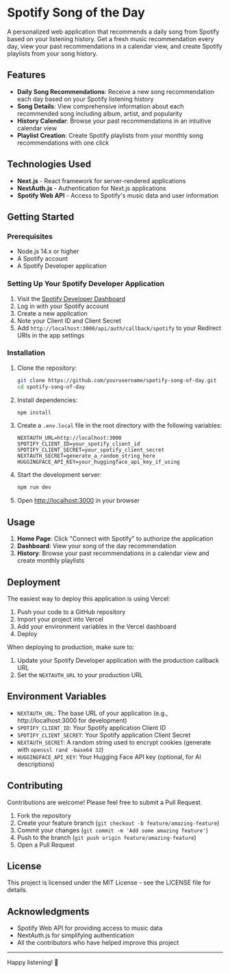 # Spotify Song of the Day

A personalized web application that recommends a daily song from Spotify based on your listening history. Get a fresh music recommendation every day, view your past recommendations in a calendar view, and create Spotify playlists from your song history.

## Features

- **Daily Song Recommendations**: Receive a new song recommendation each day based on your Spotify listening history
- **Song Details**: View comprehensive information about each recommended song including album, artist, and popularity
- **History Calendar**: Browse your past recommendations in an intuitive calendar view
- **Playlist Creation**: Create Spotify playlists from your monthly song recommendations with one click

## Technologies Used

- **Next.js** - React framework for server-rendered applications
- **NextAuth.js** - Authentication for Next.js applications
- **Spotify Web API** - Access to Spotify's music data and user information
## Getting Started

### Prerequisites

- Node.js 14.x or higher
- A Spotify account
- A Spotify Developer application

### Setting Up Your Spotify Developer Application

1. Visit the [Spotify Developer Dashboard](https://developer.spotify.com/dashboard/)
2. Log in with your Spotify account
3. Create a new application
4. Note your Client ID and Client Secret
5. Add `http://localhost:3000/api/auth/callback/spotify` to your Redirect URIs in the app settings

### Installation

1. Clone the repository:
   ```bash
   git clone https://github.com/yourusername/spotify-song-of-day.git
   cd spotify-song-of-day
   ```

2. Install dependencies:
   ```bash
   npm install
   ```

3. Create a `.env.local` file in the root directory with the following variables:
   ```
   NEXTAUTH_URL=http://localhost:3000
   SPOTIFY_CLIENT_ID=your_spotify_client_id
   SPOTIFY_CLIENT_SECRET=your_spotify_client_secret
   NEXTAUTH_SECRET=generate_a_random_string_here
   HUGGINGFACE_API_KEY=your_huggingface_api_key_if_using
   ```

4. Start the development server:
   ```bash
   npm run dev
   ```

5. Open [http://localhost:3000](http://localhost:3000) in your browser

## Usage

1. **Home Page**: Click "Connect with Spotify" to authorize the application
2. **Dashboard**: View your song of the day recommendation
3. **History**: Browse your past recommendations in a calendar view and create monthly playlists

## Deployment

The easiest way to deploy this application is using Vercel:

1. Push your code to a GitHub repository
2. Import your project into Vercel
3. Add your environment variables in the Vercel dashboard
4. Deploy

When deploying to production, make sure to:
1. Update your Spotify Developer application with the production callback URL
2. Set the `NEXTAUTH_URL` to your production URL

## Environment Variables

- `NEXTAUTH_URL`: The base URL of your application (e.g., http://localhost:3000 for development)
- `SPOTIFY_CLIENT_ID`: Your Spotify application Client ID
- `SPOTIFY_CLIENT_SECRET`: Your Spotify application Client Secret
- `NEXTAUTH_SECRET`: A random string used to encrypt cookies (generate with `openssl rand -base64 32`)
- `HUGGINGFACE_API_KEY`: Your Hugging Face API key (optional, for AI descriptions)

## Contributing

Contributions are welcome! Please feel free to submit a Pull Request.

1. Fork the repository
2. Create your feature branch (`git checkout -b feature/amazing-feature`)
3. Commit your changes (`git commit -m 'Add some amazing feature'`)
4. Push to the branch (`git push origin feature/amazing-feature`)
5. Open a Pull Request

## License

This project is licensed under the MIT License - see the LICENSE file for details.

## Acknowledgments

- Spotify Web API for providing access to music data
- NextAuth.js for simplifying authentication
- All the contributors who have helped improve this project

---

Happy listening! 🎵 